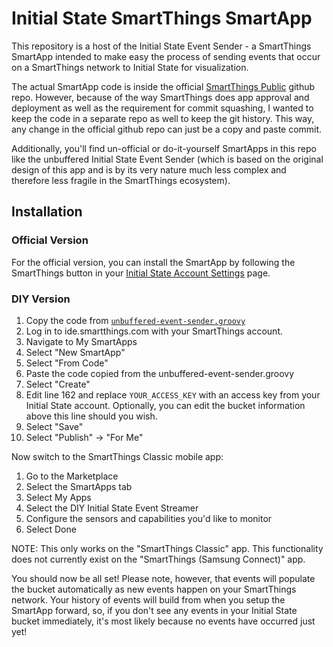 # Initial State SmartThings SmartApp

This repository is a host of the Initial State Event Sender - a SmartThings SmartApp intended to make easy the process of sending events that occur on a SmartThings network to Initial State for visualization.

The actual SmartApp code is inside the official [SmartThings Public](https://github.com/SmartThingsCommunity/SmartThingsPublic/blob/master/smartapps/initialstate-events/initial-state-event-streamer.src/initial-state-event-streamer.groovy) github repo. However, because of the way SmartThings does app approval and deployment as well as the requirement for commit squashing, I wanted to keep the code in a separate repo as well to keep the git history. This way, any change in the official github repo can just be a copy and paste commit.

Additionally, you'll find un-official or do-it-yourself SmartApps in this repo like the unbuffered Initial State Event Sender (which is based on the original design of this app and is by its very nature much less complex and therefore less fragile in the SmartThings ecosystem).

## Installation


### Official Version
For the official version, you can install the SmartApp by following the SmartThings button in your [Initial State Account Settings](https://www.initialstate.com/app#/account) page.

### DIY Version

1. Copy the code from [`unbuffered-event-sender.groovy`](https://raw.githubusercontent.com/davidsulpy/initialstate-smartapp/master/unbuffered-event-sender.groovy)
2. Log in to ide.smartthings.com with your SmartThings account.
3. Navigate to My SmartApps
4. Select "New SmartApp"
5. Select "From Code"
6. Paste the code copied from the unbuffered-event-sender.groovy
7. Select "Create"
8. Edit line 162 and replace `YOUR_ACCESS_KEY` with an access key from your Initial State account. Optionally, you can edit the bucket information above this line should you wish.
9. Select "Save"
10. Select "Publish" -> "For Me"

Now switch to the SmartThings Classic mobile app:

1. Go to the Marketplace
2. Select the SmartApps tab
3. Select My Apps
4. Select the DIY Initial State Event Streamer
5. Configure the sensors and capabilities you'd like to monitor
6. Select Done

NOTE: This only works on the "SmartThings Classic" app. This functionality does not currently exist on the "SmartThings (Samsung Connect)" app.

You should now be all set! Please note, however, that events will populate the bucket automatically as new events happen on your SmartThings network. Your history of events will build from when you setup the SmartApp forward, so, if you don't see any events in your Initial State bucket immediately, it's most likely because no events have occurred just yet!
